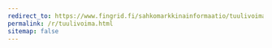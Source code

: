 ```yaml
---
redirect_to: https://www.fingrid.fi/sahkomarkkinainformaatio/tuulivoiman-tuotanto/
permalink: /r/tuulivoima.html
sitemap: false
---
```

